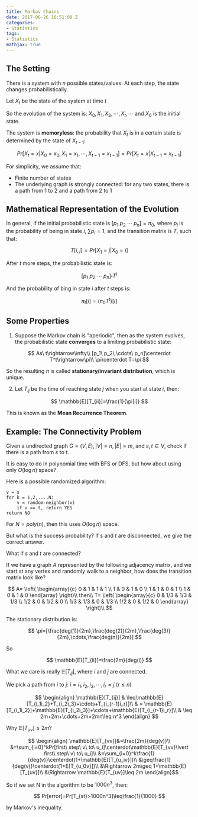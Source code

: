```yaml
---
title: Markov Chains
date: 2017-06-26 16:51:00 Z
categories:
- Statistics
tags:
- Statistics
mathjax: true
---
```


## The Setting

There is a system with $n$ possible states/values. At each step, the state changes probabilistically.

Let $X_t$ be the state of the system at time $t$

So the evolution of the system is: $X_0,X_1,X_2,\cdots,X_t,\cdots$ and $X_0$ is the initial state.

The system is __memoryless__: the probability that $X_t$ is in a certain state is determined by the state of $X_{t-1}$:

$$
Pr[X_t=x|X_0=x_0,X_1=x_1,\cdots,X_{t-1}=x_{t-1}]=Pr[X_t=x|X_{t-1}=x_{t-1}]
$$

For simplicity, we assume that:
- Finite number of states
- The underlying graph is strongly connected: for any two states, there is a path from 1 to 2 and a path from 2 to 1

## Mathematical Representation of the Evolution

In general, if the initial probabilistic state is $[p_1\ p_2\ \cdots\ p_n]=\pi_0$, where $p_i$ is the probability of being in state $i$, $\sum p_i=1$, and the transition matrix is $T$, such that:

$$
T[i,j]=Pr[X_1=j|X_0=i]
$$

After $t$ more steps, the probabilistic state is:

$$
[p_1 \ p_2 \ \cdots \ p_n]\centerdot
T^t
$$

And the probability of bing in state $i$ after $t$ steps is:

$$
\pi_t[i]=(\pi_0T^t)[i]
$$

<!--more-->

## Some Properties

1. Suppose the Markov chain is "aperiodic", then as the system evolves, the probabilistic state __converges__ to a limiting probabilistic state:

$$
As\ t\rightarrow\infty\\
[p_1\ p_2\ \cdots\ p_n]\centerdot T^t\rightarrow\pi\\
\pi\centerdot T=\pi
$$

So the resulting $\pi$ is called __stationary/invariant distribution__, which is unique.

2. Let $T_{ij}$ be the time of reaching state $j$ when you start at state $i$, then:

$$
\mathbb{E}[T_{ii}]=\frac{1}{\pi[i]}
$$

This is known as the __Mean Recurrence Theorem__.

## Example: The Connectivity Problem

Given a undirected graph $G=(V,E),\lvert V\rvert=n,\lvert E\rvert=m$, and $s,t\in V$, check if there is a path from $s$ to $t$.

It is easy to do in polynomial time with BFS or DFS, but how about using only $O(\log n)$ space?

Here is a possible randomized algorithm:

```
v = s
for k = 1,2,...,N:
    v = random-neighbor(v)
    if v == t, return YES
return NO
```

For $N=poly(n)$, then this uses $O(\log n)$ space.

But what is the success probability? If $s$ and $t$ are disconnected, we give the correct answer.

What if $s$ and $t$ are connected?

If we have a graph $A$ represented by the following adjacency matrix, and we start at any vertex and randomly walk to a neighbor, how does the transition matrix look like?

$$
A=
\left( \begin{array}{c} 
        0 & 1 & 1 & 1 \\
        1 & 0 & 1 & 0 \\
        1 & 1 & 0 & 1 \\
        1 & 0 & 1 & 0
    \end{array} 
\right)\\
then\\
T=
\left( \begin{array}{c} 
        0 & 1/3 & 1/3 & 1/3 \\
        1/2 & 0 & 1/2 & 0 \\
        1/3 & 1/3 & 0 & 1/3 \\
        1/2 & 0 & 1/2 & 0
    \end{array} 
\right)\\
$$

The stationary distribution is:

$$
\pi=[\frac{deg(1)}{2m},\frac{deg(2)}{2m},\frac{deg(3)}{2m},\cdots,\frac{deg(n)}{2m}]
$$

So

$$
\mathbb{E}[T_{ii}]=\frac{2m}{deg(i)}
$$

What we care is really $\mathbb{E}[T_{ij}]$, where $i$ and $j$ are connected.

We pick a path from $i$ to $j$: $i=i_1,i_2,i_3,\cdots,i_r=j\ (r\leq n)$

$$
\begin{align}
\mathbb{E}[T_{ij}] & \leq\mathbb{E}[T_{i_1i_2}+T_{i_2i_3}+\cdots+T_{i_{r-1}i_r}]\\
& = \mathbb{E}[T_{i_1i_2}]+\mathbb{E}[T_{i_2i_3}]+\cdots+\mathbb{E}[T_{i_{r-1}i_r}]\\
& \leq 2m+2m+\cdots+2m=2mn\leq n^3
\end{align}
$$

Why $\mathbb{E}[T_{uv}]\leq 2m$?

$$
\begin{align}
\mathbb{E}[T_{vv}]&=\frac{2m}{deg(v)}\\
&=\sum_{i=0}^kPr[first\ step\ v\ to\ u_i]\centerdot\mathbb{E}[T_{vv}\lvert first\ step\ v\ to\ u_i]\\
&=\sum_{i=0}^k\frac{1}{deg(v)}\centerdot(1+\mathbb{E}[T_{u_iv}])\\
&\geq\frac{1}{deg(v)}\centerdot(1+E[T_{u_0v}])\\
&\Rightarrow 2m\geq 1+\mathbb{E}[T_{uv}]\\
&\Rightarrow \mathbb{E}[T_{uv}]\leq 2m
\end{align}$$

So if we set N in the algorithm to be $1000n^3$, then:

$$
Pr[error]=Pr[T_{st}>1000n^3]\leq\frac{1}{1000}
$$

by Markov's inequality.
